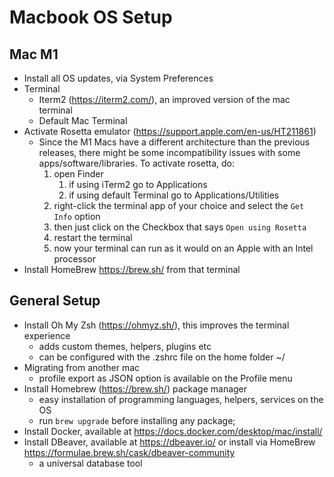 # Macbook OS Setup

## Mac M1

* Install all OS updates, via System Preferences
* Terminal
  * Iterm2 (https://iterm2.com/), an improved version of the mac terminal
  * Default Mac Terminal
* Activate Rosetta emulator (https://support.apple.com/en-us/HT211861)
  * Since the M1 Macs have a different architecture than the previous releases, there might be some incompatibility issues with some
  apps/software/libraries. To activate rosetta, do:
    1. open Finder
       1. if using iTerm2 go to Applications
       2. if using default Terminal go to Applications/Utilities
    2. right-click the terminal app of your choice and select the `Get Info` option
    3. then just click on the Checkbox that says `Open using Rosetta`
    4. restart the terminal 
    5. now your terminal can run as it would on an Apple with an Intel processor
* Install HomeBrew https://brew.sh/ from that terminal

## General Setup

* Install Oh My Zsh (https://ohmyz.sh/), this improves the terminal experience
  * adds custom themes, helpers, plugins etc
  * can be configured with the .zshrc file on the home folder ~/
* Migrating from another mac
  * profile export as JSON option is available on the Profile menu
* Install Homebrew (https://brew.sh/) package manager
  * easy installation of programming languages, helpers, services on the OS
  * run ``brew upgrade`` before installing any package;
* Install Docker, available at https://docs.docker.com/desktop/mac/install/
* Install DBeaver, available at https://dbeaver.io/ or install via HomeBrew https://formulae.brew.sh/cask/dbeaver-community
  * a universal database tool

